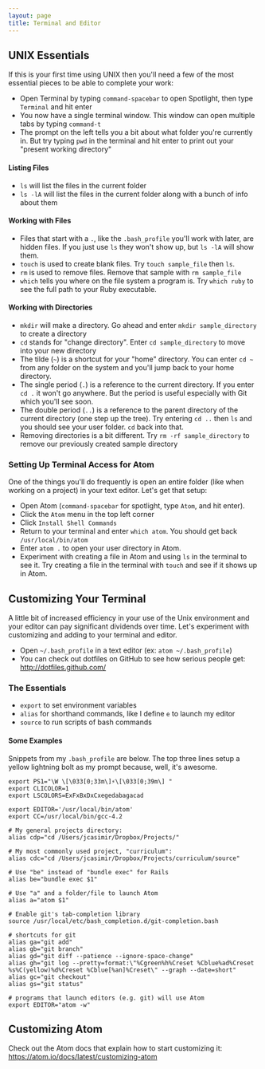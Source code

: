 ```yaml
---
layout: page
title: Terminal and Editor
---
```


## UNIX Essentials

If this is your first time using UNIX then you'll need a few of the most essential pieces to be able to complete your work:

* Open Terminal by typing `command-spacebar` to open Spotlight, then type `Terminal` and hit enter
* You now have a single terminal window. This window can open multiple tabs by typing `command-t`
* The prompt on the left tells you a bit about what folder you're currently in. But try typing `pwd` in the terminal and hit enter to print out your "present working directory"

#### Listing Files

* `ls` will list the files in the current folder
* `ls -lA` will list the files in the current folder along with a bunch of info about them

#### Working with Files

* Files that start with a `.`, like the `.bash_profile` you'll work with later, are hidden files. If you just use `ls` they won't show up, but `ls -lA` will show them.
* `touch` is used to create blank files. Try `touch sample_file` then `ls`.
* `rm` is used to remove files. Remove that sample with `rm sample_file`
* `which` tells you where on the file system a program is. Try `which ruby` to see the full path to your Ruby executable.

#### Working with Directories

* `mkdir` will make a directory. Go ahead and enter `mkdir sample_directory` to create a directory
* `cd` stands for "change directory". Enter `cd sample_directory` to move into your new directory
* The tilde (`~`) is a shortcut for your "home" directory. You can enter `cd ~` from any folder on the system and you'll jump back to your home directory.
* The single period (`.`) is a reference to the current directory. If you enter `cd .` it won't go anywhere. But the period is useful especially with Git which you'll see soon.
* The double period (`..`) is a reference to the parent directory of the current directory (one step up the tree). Try entering `cd ..` then `ls` and you should see your user folder. `cd` back into that.
* Removing directories is a bit different. Try `rm -rf sample_directory` to remove our previously created sample directory

### Setting Up Terminal Access for Atom

One of the things you'll do frequently is open an entire folder (like when working on a project) in your text editor. Let's get that setup:

* Open Atom (`command-spacebar` for spotlight, type `Atom`, and hit enter).
* Click the `Atom` menu in the top left corner
* Click `Install Shell Commands`
* Return to your terminal and enter `which atom`. You should get back `/usr/local/bin/atom`
* Enter `atom .` to open your user directory in Atom.
* Experiment with creating a file in Atom and using `ls` in the terminal to see it. Try creating a file in the terminal with `touch` and see if it shows up in Atom.

## Customizing Your Terminal

A little bit of increased efficiency in your use of the Unix environment and your editor can pay significant dividends over time. Let's experiment with customizing and adding to your terminal and editor.

* Open `~/.bash_profile` in a text editor (ex: `atom ~/.bash_profile`)
* You can check out dotfiles on GitHub to see how serious people get: http://dotfiles.github.com/

### The Essentials

* `export` to set environment variables
* `alias` for shorthand commands, like I define `e` to launch my editor
* `source` to run scripts of bash commands

#### Some Examples

Snippets from my `.bash_profile` are below. The top three lines setup a yellow lightning bolt as my prompt because, well, it's awesome.

```
export PS1="\W \[\033[0;33m\]⚡\[\033[0;39m\] "
export CLICOLOR=1
export LSCOLORS=ExFxBxDxCxegedabagacad

export EDITOR='/usr/local/bin/atom'
export CC=/usr/local/bin/gcc-4.2

# My general projects directory:
alias cdp="cd /Users/jcasimir/Dropbox/Projects/"

# My most commonly used project, "curriculum":
alias cdc="cd /Users/jcasimir/Dropbox/Projects/curriculum/source"

# Use "be" instead of "bundle exec" for Rails
alias be="bundle exec $1"

# Use "a" and a folder/file to launch Atom
alias a="atom $1"

# Enable git's tab-completion library
source /usr/local/etc/bash_completion.d/git-completion.bash

# shortcuts for git
alias ga="git add"
alias gb="git branch"
alias gd="git diff --patience --ignore-space-change"
alias gh="git log --pretty=format:\"%Cgreen%h%Creset %Cblue%ad%Creset %s%C(yellow)%d%Creset %Cblue[%an]%Creset\" --graph --date=short"
alias gc="git checkout"
alias gs="git status"

# programs that launch editors (e.g. git) will use Atom
export EDITOR="atom -w"
```

## Customizing Atom

Check out the Atom docs that explain how to start customizing it: https://atom.io/docs/latest/customizing-atom
